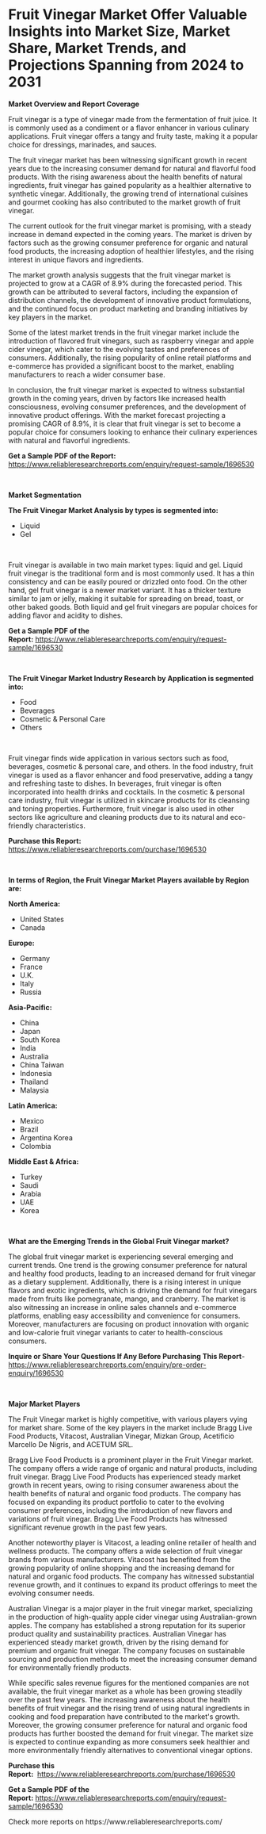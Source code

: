 <p><h1>Fruit Vinegar Market Offer Valuable Insights into Market Size, Market Share, Market Trends, and Projections Spanning from 2024 to 2031</h1></p><p><strong>Market Overview and Report Coverage</strong></p>
<p><p>Fruit vinegar is a type of vinegar made from the fermentation of fruit juice. It is commonly used as a condiment or a flavor enhancer in various culinary applications. Fruit vinegar offers a tangy and fruity taste, making it a popular choice for dressings, marinades, and sauces.</p><p>The fruit vinegar market has been witnessing significant growth in recent years due to the increasing consumer demand for natural and flavorful food products. With the rising awareness about the health benefits of natural ingredients, fruit vinegar has gained popularity as a healthier alternative to synthetic vinegar. Additionally, the growing trend of international cuisines and gourmet cooking has also contributed to the market growth of fruit vinegar.</p><p>The current outlook for the fruit vinegar market is promising, with a steady increase in demand expected in the coming years. The market is driven by factors such as the growing consumer preference for organic and natural food products, the increasing adoption of healthier lifestyles, and the rising interest in unique flavors and ingredients.</p><p>The market growth analysis suggests that the fruit vinegar market is projected to grow at a CAGR of 8.9% during the forecasted period. This growth can be attributed to several factors, including the expansion of distribution channels, the development of innovative product formulations, and the continued focus on product marketing and branding initiatives by key players in the market.</p><p>Some of the latest market trends in the fruit vinegar market include the introduction of flavored fruit vinegars, such as raspberry vinegar and apple cider vinegar, which cater to the evolving tastes and preferences of consumers. Additionally, the rising popularity of online retail platforms and e-commerce has provided a significant boost to the market, enabling manufacturers to reach a wider consumer base.</p><p>In conclusion, the fruit vinegar market is expected to witness substantial growth in the coming years, driven by factors like increased health consciousness, evolving consumer preferences, and the development of innovative product offerings. With the market forecast projecting a promising CAGR of 8.9%, it is clear that fruit vinegar is set to become a popular choice for consumers looking to enhance their culinary experiences with natural and flavorful ingredients.</p></p>
<p><strong>Get a Sample PDF of the Report:</strong> <a href="https://www.reliableresearchreports.com/enquiry/request-sample/1696530">https://www.reliableresearchreports.com/enquiry/request-sample/1696530</a></p>
<p>&nbsp;</p>
<p><strong>Market Segmentation</strong></p>
<p><strong>The Fruit Vinegar Market Analysis by types is segmented into:</strong></p>
<p><ul><li>Liquid</li><li>Gel</li></ul></p>
<p>&nbsp;</p>
<p><p>Fruit vinegar is available in two main market types: liquid and gel. Liquid fruit vinegar is the traditional form and is most commonly used. It has a thin consistency and can be easily poured or drizzled onto food. On the other hand, gel fruit vinegar is a newer market variant. It has a thicker texture similar to jam or jelly, making it suitable for spreading on bread, toast, or other baked goods. Both liquid and gel fruit vinegars are popular choices for adding flavor and acidity to dishes.</p></p>
<p><strong>Get a Sample PDF of the Report:</strong>&nbsp;<a href="https://www.reliableresearchreports.com/enquiry/request-sample/1696530">https://www.reliableresearchreports.com/enquiry/request-sample/1696530</a></p>
<p>&nbsp;</p>
<p><strong>The Fruit Vinegar Market Industry Research by Application is segmented into:</strong></p>
<p><ul><li>Food</li><li>Beverages</li><li>Cosmetic & Personal Care</li><li>Others</li></ul></p>
<p>&nbsp;</p>
<p><p>Fruit vinegar finds wide application in various sectors such as food, beverages, cosmetic & personal care, and others. In the food industry, fruit vinegar is used as a flavor enhancer and food preservative, adding a tangy and refreshing taste to dishes. In beverages, fruit vinegar is often incorporated into health drinks and cocktails. In the cosmetic & personal care industry, fruit vinegar is utilized in skincare products for its cleansing and toning properties. Furthermore, fruit vinegar is also used in other sectors like agriculture and cleaning products due to its natural and eco-friendly characteristics.</p></p>
<p><strong>Purchase this Report:</strong>&nbsp; <a href="https://www.reliableresearchreports.com/purchase/1696530">https://www.reliableresearchreports.com/purchase/1696530</a></p>
<p>&nbsp;</p>
<p><strong>In terms of Region, the Fruit Vinegar Market Players available by Region are:</strong></p>
<p>
    <p> <strong> North America: </strong>
        <ul>
            <li>United States</li>
            <li>Canada</li>
        </ul>
        </p> 
    <p> <strong> Europe: </strong>
        <ul>
            <li>Germany</li>
            <li>France</li>
            <li>U.K.</li>
            <li>Italy</li>
            <li>Russia</li>
        </ul>
        </p> 
    <p> <strong> Asia-Pacific: </strong>
        <ul>
            <li>China</li>
            <li>Japan</li>
            <li>South Korea</li>
            <li>India</li>
            <li>Australia</li>
            <li>China Taiwan</li>
            <li>Indonesia</li>
            <li>Thailand</li>
            <li>Malaysia</li>
        </ul>
        </p> 
    <p> <strong> Latin America: </strong>
        <ul>
            <li>Mexico</li>
            <li>Brazil</li>
            <li>Argentina Korea</li>
            <li>Colombia</li>
        </ul>
        </p> 
    <p> <strong> Middle East & Africa: </strong>
        <ul>
            <li>Turkey</li>
            <li>Saudi</li>
            <li>Arabia</li>
            <li>UAE</li>
            <li>Korea</li>
        </ul>
    </p>
    </p>
<p>&nbsp;</p>
<p><strong>What are the Emerging Trends in the Global Fruit Vinegar market?</strong></p>
<p><p>The global fruit vinegar market is experiencing several emerging and current trends. One trend is the growing consumer preference for natural and healthy food products, leading to an increased demand for fruit vinegar as a dietary supplement. Additionally, there is a rising interest in unique flavors and exotic ingredients, which is driving the demand for fruit vinegars made from fruits like pomegranate, mango, and cranberry. The market is also witnessing an increase in online sales channels and e-commerce platforms, enabling easy accessibility and convenience for consumers. Moreover, manufacturers are focusing on product innovation with organic and low-calorie fruit vinegar variants to cater to health-conscious consumers.</p></p>
<p><strong>Inquire or Share Your Questions If Any Before Purchasing This Report</strong>- <a href="https://www.reliableresearchreports.com/enquiry/pre-order-enquiry/1696530">https://www.reliableresearchreports.com/enquiry/pre-order-enquiry/1696530</a></p>
<p>&nbsp;</p>
<p><strong>Major Market Players</strong></p>
<p><p>The Fruit Vinegar market is highly competitive, with various players vying for market share. Some of the key players in the market include Bragg Live Food Products, Vitacost, Australian Vinegar, Mizkan Group, Acetificio Marcello De Nigris, and ACETUM SRL.</p><p>Bragg Live Food Products is a prominent player in the Fruit Vinegar market. The company offers a wide range of organic and natural products, including fruit vinegar. Bragg Live Food Products has experienced steady market growth in recent years, owing to rising consumer awareness about the health benefits of natural and organic food products. The company has focused on expanding its product portfolio to cater to the evolving consumer preferences, including the introduction of new flavors and variations of fruit vinegar. Bragg Live Food Products has witnessed significant revenue growth in the past few years.</p><p>Another noteworthy player is Vitacost, a leading online retailer of health and wellness products. The company offers a wide selection of fruit vinegar brands from various manufacturers. Vitacost has benefited from the growing popularity of online shopping and the increasing demand for natural and organic food products. The company has witnessed substantial revenue growth, and it continues to expand its product offerings to meet the evolving consumer needs.</p><p>Australian Vinegar is a major player in the fruit vinegar market, specializing in the production of high-quality apple cider vinegar using Australian-grown apples. The company has established a strong reputation for its superior product quality and sustainability practices. Australian Vinegar has experienced steady market growth, driven by the rising demand for premium and organic fruit vinegar. The company focuses on sustainable sourcing and production methods to meet the increasing consumer demand for environmentally friendly products.</p><p>While specific sales revenue figures for the mentioned companies are not available, the fruit vinegar market as a whole has been growing steadily over the past few years. The increasing awareness about the health benefits of fruit vinegar and the rising trend of using natural ingredients in cooking and food preparation have contributed to the market's growth. Moreover, the growing consumer preference for natural and organic food products has further boosted the demand for fruit vinegar. The market size is expected to continue expanding as more consumers seek healthier and more environmentally friendly alternatives to conventional vinegar options.</p></p>
<p><strong>Purchase this Report:</strong>&nbsp;&nbsp;<a href="https://www.reliableresearchreports.com/purchase/1696530">https://www.reliableresearchreports.com/purchase/1696530</a></p>
<p></p>
<p><strong>Get a Sample PDF of the Report:</strong>&nbsp;<a href="https://www.reliableresearchreports.com/enquiry/request-sample/1696530">https://www.reliableresearchreports.com/enquiry/request-sample/1696530</a></p>
<p>Check more reports on https://www.reliableresearchreports.com/</p>